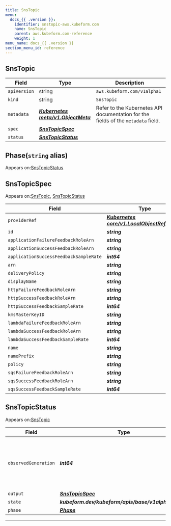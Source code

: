 ```yaml
---
title: SnsTopic
menu:
  docs_{{ .version }}:
    identifier: snstopic-aws.kubeform.com
    name: SnsTopic
    parent: aws.kubeform.com-reference
    weight: 1
menu_name: docs_{{ .version }}
section_menu_id: reference
---
```


## SnsTopic
| Field | Type | Description |
| ------ | ----- | ----------- |
| `apiVersion` | string | `aws.kubeform.com/v1alpha1` |
|    `kind` | string | `SnsTopic` |
| `metadata` | ***[Kubernetes meta/v1.ObjectMeta](https://kubernetes.io/docs/reference/generated/kubernetes-api/v1.13/#objectmeta-v1-meta)***|Refer to the Kubernetes API documentation for the fields of the `metadata` field.|
| `spec` | ***[SnsTopicSpec](#snstopicspec)***||
| `status` | ***[SnsTopicStatus](#snstopicstatus)***||
## Phase(`string` alias)

Appears on:[SnsTopicStatus](#snstopicstatus)

## SnsTopicSpec

Appears on:[SnsTopic](#snstopic), [SnsTopicStatus](#snstopicstatus)

| Field | Type | Description |
| ------ | ----- | ----------- |
| `providerRef` | ***[Kubernetes core/v1.LocalObjectReference](https://kubernetes.io/docs/reference/generated/kubernetes-api/v1.13/#localobjectreference-v1-core)***||
| `id` | ***string***||
| `applicationFailureFeedbackRoleArn` | ***string***| ***(Optional)*** |
| `applicationSuccessFeedbackRoleArn` | ***string***| ***(Optional)*** |
| `applicationSuccessFeedbackSampleRate` | ***int64***| ***(Optional)*** |
| `arn` | ***string***| ***(Optional)*** |
| `deliveryPolicy` | ***string***| ***(Optional)*** |
| `displayName` | ***string***| ***(Optional)*** |
| `httpFailureFeedbackRoleArn` | ***string***| ***(Optional)*** |
| `httpSuccessFeedbackRoleArn` | ***string***| ***(Optional)*** |
| `httpSuccessFeedbackSampleRate` | ***int64***| ***(Optional)*** |
| `kmsMasterKeyID` | ***string***| ***(Optional)*** |
| `lambdaFailureFeedbackRoleArn` | ***string***| ***(Optional)*** |
| `lambdaSuccessFeedbackRoleArn` | ***string***| ***(Optional)*** |
| `lambdaSuccessFeedbackSampleRate` | ***int64***| ***(Optional)*** |
| `name` | ***string***| ***(Optional)*** |
| `namePrefix` | ***string***| ***(Optional)*** |
| `policy` | ***string***| ***(Optional)*** |
| `sqsFailureFeedbackRoleArn` | ***string***| ***(Optional)*** |
| `sqsSuccessFeedbackRoleArn` | ***string***| ***(Optional)*** |
| `sqsSuccessFeedbackSampleRate` | ***int64***| ***(Optional)*** |
## SnsTopicStatus

Appears on:[SnsTopic](#snstopic)

| Field | Type | Description |
| ------ | ----- | ----------- |
| `observedGeneration` | ***int64***| ***(Optional)*** Resource generation, which is updated on mutation by the API Server.|
| `output` | ***[SnsTopicSpec](#snstopicspec)***| ***(Optional)*** |
| `state` | ***kubeform.dev/kubeform/apis/base/v1alpha1.State***| ***(Optional)*** |
| `phase` | ***[Phase](#phase)***| ***(Optional)*** |
---
